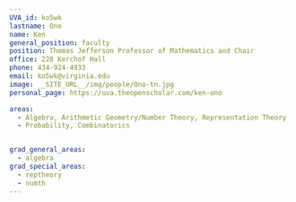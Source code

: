 ```yaml
---
UVA_id: ko5wk
lastname: Ono
name: Ken
general_position: faculty
position: Thomas Jefferson Professor of Mathematics and Chair
office: 228 Kerchof Hall 
phone: 434-924-4933
email: ko5wk@virginia.edu
image: __SITE_URL__/img/people/Ono-tn.jpg
personal_page: https://uva.theopenscholar.com/ken-ono

areas:
  - Algebra, Arithmetic Geometry/Number Theory, Representation Theory
  - Probability, Combinatorics


grad_general_areas:
  - algebra
grad_special_areas:
  - reptheory
  - numth
---
```

